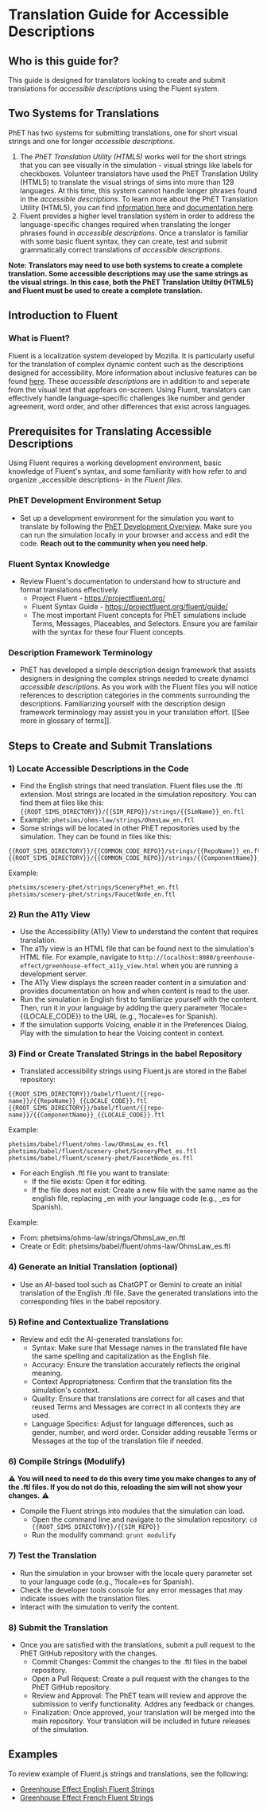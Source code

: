 # Translation Guide for Accessible Descriptions

## Who is this guide for?
This guide is designed for translators looking to create and submit translations for _accessible descriptions_
using the Fluent system.

## Two Systems for Translations 

PhET has two systems for submitting translations, one for short visual strings and one for longer _accessible descriptions_.
1. The _PhET Translation Utility (HTML5)_ works well for the short strings that you can see visually in the simulation - visual strings like labels for checkboxes. Volunteer translators have used the PhET Translation Utility (HTML5) to translate the visual strings of sims into more than 129 languages. At this time, this system cannot handle longer phrases found in the _accessible descriptions_. To learn more about the PhET Translation Utility (HTML5), you can find [information here](https://phet.colorado.edu/en/for-translators) and [documentation here](https://docs.google.com/document/u/1/d/e/2PACX-1vSYc8f01StQ7e2nQWBA38BZfLoqkm6rkn-F9BzTmxdNgazOzFfLDm5RI-3I3IdKccuBFQpFdT2ST5Px/pub).
2. Fluent provides a higher level translation system in order to address the language-specific changes required when translating the longer phrases found in _accessible descriptions_. Once a translator is familiar with some basic fluent syntax, they can create, test and submit grammatically correct translations of _accessible descriptions_.

**Note: Translators may need to use both systems to create a complete translation. Some accessible descriptions may use the same strings as the visual strings. In this case, both the PhET Translation Utiltiy (HTML5) and Fluent must be used to create a complete translation.** 
## Introduction to Fluent

### What is Fluent?
Fluent is a localization system developed by Mozilla.
It is particularly useful for the translation of complex
dynamic content such as the descriptions designed for accessibility.
More information about inclusive features can be found [here](https://phet.colorado.edu/en/inclusive-design/features). 
These _accessible descriptions_ are in addition to and seperate from the visual text that appfears on-screen.  Using Fluent, translators can effectively handle language-specific challenges like number
and gender agreement, word order, and other differences that exist across languages.

## Prerequisites for Translating Accessible Descriptions

Using Fluent requires a working development environment, basic knowledge of Fluent's syntax, and some familiarity with how refer to and organize _accessible descriptions- in the _Fluent files_.

### PhET Development Environment Setup
- Set up a development environment for the simulation you want to translate by following the [PhET Development Overview](https://github.com/phetsims/phet-info/blob/main/doc/phet-development-overview.md).
Make sure you can run the simulation locally in your browser and access and edit the code. **Reach out to the community when you need help.**

### Fluent Syntax Knowledge
- Review Fluent's documentation to understand how to structure and format translations effectively.
  - Project Fluent - https://projectfluent.org/
  - Fluent Syntax Guide - https://projectfluent.org/fluent/guide/
  - The most important Fluent concepts for PhET simulations include Terms, Messages, Placeables, and Selectors. Ensure you are familair with the syntax for these four Fluent concepts.

### Description Framework Terminology 
- PhET has developed a simple description design framework that assists designers in designing the complex strings needed to create dynamci _accessible descriptions_. As you work with the Fluent files you will notice references to description categories in the comments surrounding the descriptions. Familiarizing yourself with the description design framework terminology may assist you in your translation effort. [[See more in glossary of terms]].

## Steps to Create and Submit Translations

### 1) Locate Accessible Descriptions in the Code
- Find the English strings that need translation. Fluent files use the .ftl extension. Most strings are located in the simulation repository. You can find them at files like this: `{{ROOT_SIMS_DIRECTORY}}/{{SIM_REPO}}/strings/{{SimName}}_en.ftl`
- Example: `phetsims/ohms-law/strings/OhmsLaw_en.ftl`
- Some strings will be located in other PhET repositories used by the simulation. They can be found in files like this:
```
{{ROOT_SIMS_DIRECTORY}}/{{COMMON_CODE_REPO}}/strings/{{RepoName}}_en.ftl
{{ROOT_SIMS_DIRECTORY}}/{{COMMON_CODE_REPO}}/strings/{{ComponentName}}_en.ftl
```
Example:
```
phetsims/scenery-phet/strings/SceneryPhet_en.ftl
phetsims/scenery-phet/strings/FaucetNode_en.ftl
```

### 2) Run the A11y View
- Use the Accessibility (A11y) View to understand the content that requires translation.
- The a11y view is an HTML file that can be found next to the simulation's HTML file. For example, navigate to `http://localhost:8080/greenhouse-effect/greenhouse-effect_a11y_view.html` when you are running a development server.
- The A11y View displays the screen reader content in a simulation and provides documentation on how and when content is read to the user.
- Run the simulation in English first to familiarize yourself with the content. Then, run it in your language by adding the query parameter ?locale={{LOCALE_CODE}} to the URL (e.g., ?locale=es for Spanish).
- If the simulation supports Voicing, enable it in the Preferences Dialog. Play with the simulation to hear the Voicing content in context.

### 3) Find or Create Translated Strings in the babel Repository
- Translated accessibility strings using Fluent.js are stored in the Babel repository:
```
{{ROOT_SIMS_DIRECTORY}}/babel/fluent/{{repo-name}}/{{RepoName}}_{{LOCALE_CODE}}.ftl
{{ROOT_SIMS_DIRECTORY}}/babel/fluent/{{repo-name}}/{{ComponentName}}_{{LOCALE_CODE}}.ftl
```
Example:
```
phetsims/babel/fluent/ohms-law/OhmsLaw_es.ftl
phetsims/babel/fluent/scenery-phet/SceneryPhet_es.ftl
phetsims/babel/fluent/scenery-phet/FaucetNode_es.ftl
```
- For each English .ftl file you want to translate:
  - If the file exists: Open it for editing.
  - If the file does not exist: Create a new file with the same name as the english file, replacing _en with your language code (e.g., _es for Spanish).

Example:
  - From: phetsims/ohms-law/strings/OhmsLaw_en.ftl
  - Create or Edit: phetsims/babel/fluent/ohms-law/OhmsLaw_es.ftl

### 4) Generate an Initial Translation (optional)
- Use an AI-based tool such as ChatGPT or Gemini to create an initial translation of the English .ftl file. Save the generated translations into the corresponding files in the babel repository.

### 5) Refine and Contextualize Translations
- Review and edit the AI-generated translations for:
  - Syntax: Make sure that Message names in the translated file have the same spelling and capitalization as the English file.
  - Accuracy: Ensure the translation accurately reflects the original meaning.
  - Context Appropriateness: Confirm that the translation fits the simulation's context.
  - Quality: Ensure that translations are correct for all cases and that reused Terms and Messages are correct in all contexts they are used.
  - Language Specifics: Adjust for language differences, such as gender, number, and word order. Consider adding reusable Terms or Messages at the top of the translation file if needed.

### 6) Compile Strings (Modulify)
⚠️ **You will need to need to do this every time you make changes to any of the .ftl files.
If you do not do this, reloading the sim will not show your changes.** ⚠️
- Compile the Fluent strings into modules that the simulation can load.
  - Open the command line and navigate to the simulation repository: `cd {{ROOT_SIMS_DIRECTORY}}/{{SIM_REPO}}`
  - Run the modulify command: `grunt modulify`

### 7) Test the Translation
  - Run the simulation in your browser with the locale query parameter set to your language code (e.g., ?locale=es for Spanish).
  - Check the developer tools console for any error messages that may indicate issues with the translation files.
  - Interact with the simulation to verify the content.

### 8) Submit the Translation
  - Once you are satisfied with the translations, submit a pull request to the PhET GitHub repository with the changes.
    - Commit Changes: Commit the changes to the .ftl files in the babel repository.
    - Open a Pull Request: Create a pull request with the changes to the PhET GitHub repository.
    - Review and Approval: The PhET team will review and approve the submission to verify functionality. Addres any feedback or changes.
    - Finalization: Once approved, your translation will be merged into the main repository. Your translation will be included in future releases of the simulation.

## Examples

To review example of Fluent.js strings and translations, see the following:
- [Greenhouse Effect English Fluent Strings](https://github.com/phetsims/greenhouse-effect/tree/main/strings)
- [Greenhouse Effect French Fluent Strings](https://github.com/phetsims/babel/blob/main/fluent/greenhouse-effect)